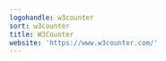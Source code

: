 ```yaml
---
logohandle: w3counter
sort: w3counter
title: W3Counter
website: 'https://www.w3counter.com/'
---
```

